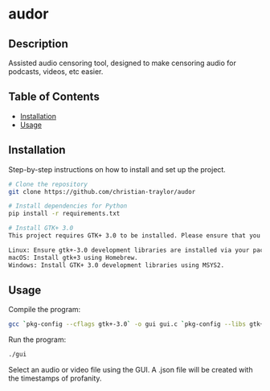 # audor

## Description
Assisted audio censoring tool, designed to make censoring audio for podcasts, videos, etc easier.

## Table of Contents
- [Installation](#installation)
- [Usage](#usage)

## Installation
Step-by-step instructions on how to install and set up the project.

```bash
# Clone the repository
git clone https://github.com/christian-traylor/audor

# Install dependencies for Python
pip install -r requirements.txt

# Install GTK+ 3.0
This project requires GTK+ 3.0 to be installed. Please ensure that you have GTK+ 3.0 development libraries installed on your system.

Linux: Ensure gtk+-3.0 development libraries are installed via your package manager.
macOS: Install gtk+3 using Homebrew.
Windows: Install GTK+ 3.0 development libraries using MSYS2.

```

## Usage
Compile the program:
```bash
gcc `pkg-config --cflags gtk+-3.0` -o gui gui.c `pkg-config --libs gtk+-3.0`
```
Run the program:
```bash
./gui
```
Select an audio or video file using the GUI. A .json file will be created with the timestamps of profanity.
